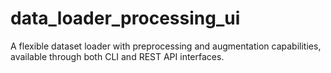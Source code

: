 # data_loader_processing_ui
A flexible dataset loader with preprocessing and augmentation capabilities, available through both CLI and REST API interfaces.
